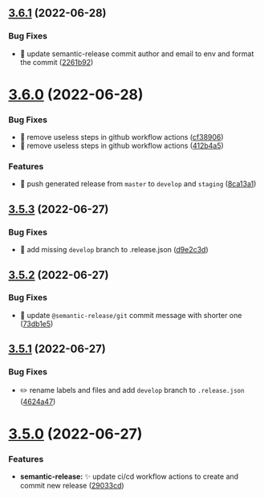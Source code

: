 ## [3.6.1](https://github.com/js-omar/create-ts-app/compare/v3.6.0...v3.6.1) (2022-06-28)

### Bug Fixes

- :green_heart: update semantic-release commit author and email to env and format the commit ([2261b92](https://github.com/js-omar/create-ts-app/commit/2261b923038cfd003da6a9ef95c62062cc9441ac))

# [3.6.0](https://github.com/js-omar/create-ts-app/compare/v3.5.3...v3.6.0) (2022-06-28)

### Bug Fixes

- :green_heart: remove useless steps in github workflow actions ([cf38906](https://github.com/js-omar/create-ts-app/commit/cf38906c4cefc821d73fe394f69e803c37891ecf))
- :green_heart: remove useless steps in github workflow actions ([412b4a5](https://github.com/js-omar/create-ts-app/commit/412b4a563a6696d92c0c8ecb784691a344cbcc3f))

### Features

- :green_heart: push generated release from `master` to `develop` and `staging` ([8ca13a1](https://github.com/js-omar/create-ts-app/commit/8ca13a1353045eab0f0272cd8f412af0e1f40fa5))

## [3.5.3](https://github.com/js-omar/create-ts-app/compare/v3.5.2...v3.5.3) (2022-06-27)

### Bug Fixes

- :bug: add missing `develop` branch to .release.json ([d9e2c3d](https://github.com/js-omar/create-ts-app/commit/d9e2c3d4a4cce7cc2753f5037927e87d0d5a4aad))

## [3.5.2](https://github.com/js-omar/create-ts-app/compare/v3.5.1...v3.5.2) (2022-06-27)

### Bug Fixes

- :bug: update `@semantic-release/git` commit message with shorter one ([73db1e5](https://github.com/js-omar/create-ts-app/commit/73db1e5bebf42e7b1c85ca88d5773eb92abce199))

## [3.5.1](https://github.com/js-omar/create-ts-app/compare/v3.5.0...v3.5.1) (2022-06-27)

### Bug Fixes

- :pencil2: rename labels and files and add `develop` branch to `.release.json` ([4624a47](https://github.com/js-omar/create-ts-app/commit/4624a4743142490757677e8e8a0de101ce9f34c6))

# [3.5.0](https://github.com/js-omar/create-ts-app/compare/v3.4.1...v3.5.0) (2022-06-27)

### Features

- **semantic-release:** :sparkles: update ci/cd workflow actions to create and commit new release ([29033cd](https://github.com/js-omar/create-ts-app/commit/29033cd486b8a9a09f077302b680c975edbe7197))

